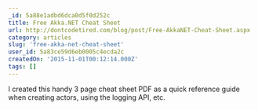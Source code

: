 ```yaml
---
_id: 5a88e1adbd6dca0d5f0d252c
title: Free Akka.NET Cheat Sheet
url: http://dontcodetired.com/blog/post/Free-AkkaNET-Cheat-Sheet.aspx
category: articles
slug: 'free-akka-net-cheat-sheet'
user_id: 5a83ce59d6eb0005c4ecda2c
createdOn: '2015-11-01T00:12:14.000Z'
tags: []
---
```


I created this handy 3 page cheat sheet PDF as a quick reference guide when creating actors, using the logging API, etc.
